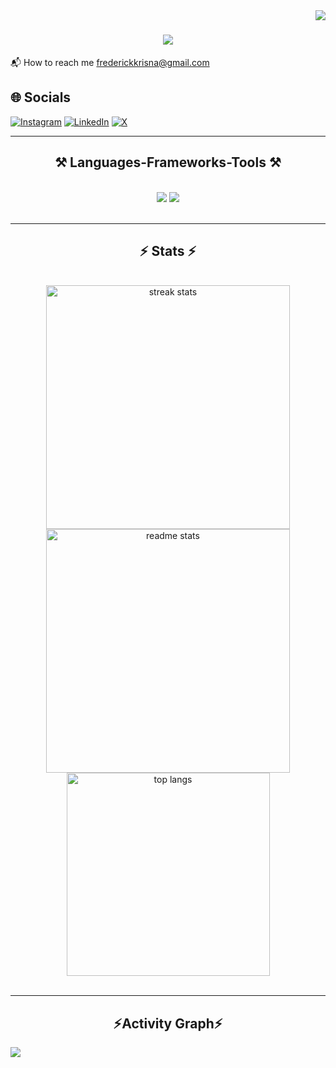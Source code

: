 
<img align="right" src="https://visitor-badge.laobi.icu/badge?page_id=FrederickKrisna.Frederickkrisna" />

<h1 align="center">
    <img src="https://readme-typing-svg.herokuapp.com/?font=Righteous&size=35&center=true&vCenter=true&width=1000&height=70&duration=4000&lines=Hi+There!+👋;+I'm+Frederick+Krisna+Suryopranoto;A+passionate+programmer+from+Indonesia;" />
</h1>

📬 How to reach me frederickkrisna@gmail.com

## 🌐 Socials
[![Instagram](https://img.shields.io/badge/Instagram-%23E4405F.svg?style=for-the-badge&logo=Instagram&logoColor=white)](https://www.instagram.com/frederickkrisna?igsh=MWppNWpnbjFtazR0dg%3D%3D&utm_source=qr)
[![LinkedIn](https://img.shields.io/badge/linkedin-%230077B5.svg?style=for-the-badge&logo=linkedin&logoColor=white)](https://www.linkedin.com/in/frederick-suryopranoto/)
[![X](https://img.shields.io/badge/X-%23000000.svg?style=for-the-badge&logo=X&logoColor=white)](https://x.com/fred28122004?s=11&t=-uL_pCITUNo65snYzqY47Q)

<hr/>
 
<h2 align="center">⚒️ Languages-Frameworks-Tools ⚒️</h2>
<br/>
<div align="center">
    <img src="https://skillicons.dev/icons?i=react,bootstrap,html,css,vscode,github,figma,tailwind,git,sqlite,linux" />
    <img src="https://skillicons.dev/icons?i=nodejs,python,javascript,typescript,firebase,mongodb,c,java,mysql,php,swift,vite" /><br>
</div>

<br/>
<hr/>

<h2 align="center">⚡ Stats ⚡</h2>
<br>
<div align=center>
  <img width=390 src="https://github-readme-streak-stats-salesp07.vercel.app/?user=Frederickkrisna&count_private=true&theme=react&border_radius=10" alt="streak stats"/>
  <img width=390 src="https://github-readme-stats-salesp07.vercel.app/api?username=Frederickkrisna&count_private=true&show_icons=true&theme=react&border_radius=10" alt="readme stats" />
  <br/>
  <img width=325 align="center" src="https://github-readme-stats-salesp07.vercel.app/api/top-langs/?username=Frederickkrisna&hide=HTML&langs_count=8&layout=compact&theme=react&border_radius=10&size_weight=0.5&count_weight=0.5&exclude_repo=github-readme-stats" alt="top langs" />
</div>

<br/>
<hr/>

<h2 align="center">⚡Activity Graph⚡</h2>
<img align="center" src="https://github-readme-activity-graph.vercel.app/graph?username=Frederickkrisna&theme=react"/>

